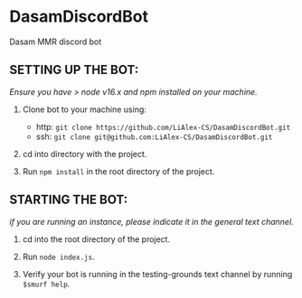 # DasamDiscordBot
Dasam MMR discord bot



## SETTING UP THE BOT:

*Ensure you have > node v16.x and npm installed on your machine.*

1. Clone bot to your machine using:
    - http:   `git clone https://github.com/LiAlex-CS/DasamDiscordBot.git`
    - ssh:    `git clone git@github.com:LiAlex-CS/DasamDiscordBot.git`

2. cd into directory with the project.

3. Run `npm install` in the root directory of the project.


## STARTING THE BOT:

*if you are running an instance, please indicate it in the general text channel.*

1. cd into the root directory of the project.

2. Run `node index.js`.

3. Verify your bot is running in the testing-grounds text channel by running `$smurf help`.

